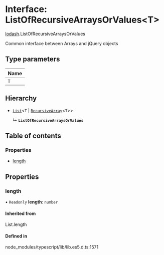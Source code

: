 # Interface: ListOfRecursiveArraysOrValues\<T\>

[lodash](../modules/lodash.md).ListOfRecursiveArraysOrValues

Common interface between Arrays and jQuery objects

## Type parameters

| Name |
| :--- |
| `T`  |

## Hierarchy

- [`List`](../modules/lodash.md#list)\<`T` \| [`RecursiveArray`](lodash.RecursiveArray.md)\<`T`\>\>

  ↳ **`ListOfRecursiveArraysOrValues`**

## Table of contents

### Properties

- [length](lodash.ListOfRecursiveArraysOrValues.md#length)

## Properties

### length

• `Readonly` **length**: `number`

#### Inherited from

List.length

#### Defined in

node_modules/typescript/lib/lib.es5.d.ts:1571

